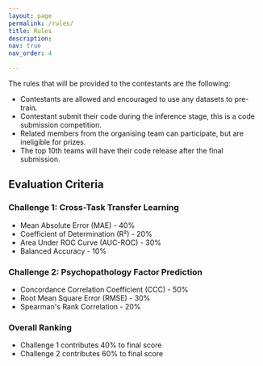 ```yaml
---
layout: page
permalink: /rules/
title: Rules
description:  
nav: true
nav_order: 4

---
```



The rules that will be provided to the contestants are the following:

-  Contestants are allowed and encouraged to use any datasets to pre-train.
- Contestant submit their code during the inference stage, this is a code submission competition.
- Related members from the organising team can participate, but are ineligible for prizes.
- The top 10th teams will have their code release after the final submission.


## Evaluation Criteria

### Challenge 1: Cross-Task Transfer Learning
- Mean Absolute Error (MAE) - 40%
- Coefficient of Determination (R²) - 20%
- Area Under ROC Curve (AUC-ROC) - 30%
- Balanced Accuracy - 10%

### Challenge 2: Psychopathology Factor Prediction
- Concordance Correlation Coefficient (CCC) - 50%
- Root Mean Square Error (RMSE) - 30%
- Spearman's Rank Correlation - 20%

### Overall Ranking
- Challenge 1 contributes 40% to final score
- Challenge 2 contributes 60% to final score
